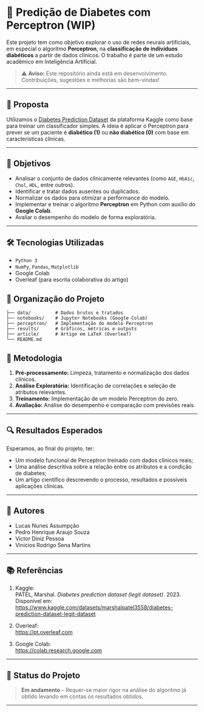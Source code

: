 # 🧠 Predição de Diabetes com Perceptron (WIP)

Este projeto tem como objetivo explorar o uso de redes neurais artificiais, em especial o algoritmo **Perceptron**, na **classificação de indivíduos diabéticos** a partir de dados clínicos. O trabalho é parte de um estudo acadêmico em Inteligência Artificial.

> ⚠️ **Aviso:** Este repositório ainda está em desenvolvimento. Contribuições, sugestões e melhorias são bem-vindas!

---

## 📌 Proposta

Utilizamos o [Diabetes Prediction Dataset](https://www.kaggle.com/datasets/marshalpatel3558/diabetes-prediction-dataset-legit-dataset) da plataforma Kaggle como base para treinar um classificador simples. A ideia é aplicar o Perceptron para prever se um paciente é **diabético (1)** ou **não diabético (0)** com base em características clínicas.

---

## 🎯 Objetivos

- Analisar o conjunto de dados clinicamente relevantes (como `AGE`, `HbA1c`, `Chol`, `HDL`, entre outros).
- Identificar e tratar dados ausentes ou duplicados.
- Normalizar os dados para otimizar a performance do modelo.
- Implementar e treinar o algoritmo **Perceptron** em Python com auxílio do **Google Colab**.
- Avaliar o desempenho do modelo de forma exploratória.

---

## 🛠️ Tecnologias Utilizadas

- `Python 3`
- `NumPy`, `Pandas`, `Matplotlib`
- Google Colab
- Overleaf (para escrita colaborativa do artigo)

## 📁 Organização do Projeto

```
├── data/         # Dados brutos e tratados
├── notebooks/    # Jupyter Notebooks (Google Colab)
├── perceptron/   # Implementação do modelo Perceptron
├── results/      # Gráficos, métricas e outputs
├── article/      # Artigo em LaTeX (Overleaf)
└── README.md
```

## 🧪 Metodologia

1. **Pré-processamento:** Limpeza, tratamento e normalização dos dados clínicos.
2. **Análise Exploratória:** Identificação de correlações e seleção de atributos relevantes.
3. **Treinamento:** Implementação de um modelo Perceptron do zero.
4. **Avaliação:** Análise do desempenho e comparação com previsões reais.

---

## 🔍 Resultados Esperados

Esperamos, ao final do projeto, ter:

- Um modelo funcional de Perceptron treinado com dados clínicos reais;
- Uma análise descritiva sobre a relação entre os atributos e a condição de diabetes;
- Um artigo científico descrevendo o processo, resultados e possíveis aplicações clínicas.

---

## 👥 Autores

- Lucas Nunes Assumpção  
- Pedro Henrique Araujo Souza  
- Victor Diniz Pessoa  
- Vinicios Rodrigo Sena Martins  

---

## 📚 Referências

1. Kaggle:  
   PATEL, Marshal. *Diabetes prediction dataset (legit dataset)*. 2023.  
   Disponível em: https://www.kaggle.com/datasets/marshalpatel3558/diabetes-prediction-dataset-legit-dataset

2. Overleaf:  
   https://pt.overleaf.com

3. Google Colab:  
   https://colab.research.google.com

---

## 🚧 Status do Projeto

> **Em andamento** – Requer-se maior rigor na análise do algoritmo já obtido levando em contas os resultados obtidos.

---

